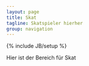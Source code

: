 ```yaml
---
layout: page
title: Skat
tagline: Skatspieler hierher
group: navigation
---
```

{% include JB/setup %}

Hier ist der Bereich für Skat